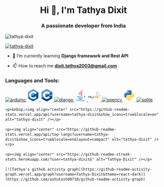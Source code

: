 
<h1 align="center">Hi 👋, I'm Tathya Dixit</h1>
<h3 align="center">A passionate developer from India</h3>

<p align="left"> <img src="https://komarev.com/ghpvc/?username=tathya-dixit&label=Profile%20views&color=0e75b6&style=flat" alt="tathya-dixit" /> </p>

<p align="left"> <a href="https://github.com/ryo-ma/github-profile-trophy"><img src="https://github-profile-trophy.vercel.app/?username=tathya-dixit" alt="tathya-dixit" /></a> </p>

- 🌱 I’m currently learning **Django framework and Rest API**

- 📫 How to reach me **dixit.tathya2003@gmail.com**

<p align="left">
</p>

<h3 align="left">Languages and Tools:</h3>
<p align="left"> <a href="https://www.arduino.cc/" target="_blank" rel="noreferrer"> <img src="https://cdn.worldvectorlogo.com/logos/arduino-1.svg" alt="arduino" width="40" height="40"/> </a> <a href="https://www.cprogramming.com/" target="_blank" rel="noreferrer"> <img src="https://raw.githubusercontent.com/devicons/devicon/master/icons/c/c-original.svg" alt="c" width="40" height="40"/> </a> <a href="https://www.w3schools.com/cpp/" target="_blank" rel="noreferrer"> <img src="https://raw.githubusercontent.com/devicons/devicon/master/icons/cplusplus/cplusplus-original.svg" alt="cplusplus" width="40" height="40"/> </a> <a href="https://www.djangoproject.com/" target="_blank" rel="noreferrer"> <img src="https://cdn.worldvectorlogo.com/logos/django.svg" alt="django" width="40" height="40"/> </a> <a href="https://www.java.com" target="_blank" rel="noreferrer"> <img src="https://raw.githubusercontent.com/devicons/devicon/master/icons/java/java-original.svg" alt="java" width="40" height="40"/> </a> <a href="https://www.mysql.com/" target="_blank" rel="noreferrer"> <img src="https://raw.githubusercontent.com/devicons/devicon/master/icons/mysql/mysql-original-wordmark.svg" alt="mysql" width="40" height="40"/> </a> <a href="https://opencv.org/" target="_blank" rel="noreferrer"> <img src="https://www.vectorlogo.zone/logos/opencv/opencv-icon.svg" alt="opencv" width="40" height="40"/> </a> <a href="https://www.python.org" target="_blank" rel="noreferrer"> <img src="https://raw.githubusercontent.com/devicons/devicon/master/icons/python/python-original.svg" alt="python" width="40" height="40"/> </a> <a href="https://www.sqlite.org/" target="_blank" rel="noreferrer"> <img src="https://www.vectorlogo.zone/logos/sqlite/sqlite-icon.svg" alt="sqlite" width="40" height="40"/> </a> </p>

    <p>&nbsp;<img align="center" src="https://github-readme-stats.vercel.app/api?username=tathya-dixit&show_icons=true&locale=en" alt="tathya-dixit" /></p>
    
    <p><img align="center" src="https://github-readme-stats.vercel.app/api/top-langs?username=tathya-dixit&show_icons=true&locale=en&layout=compact" alt="tathya-dixit" /></p>
    
    <p><img align="center" src="https://github-readme-streak-stats.herokuapp.com/?user=tathya-dixit&" alt="Tathya-Dixit" /></p>
    
    [![Tathya's github activity graph](https://github-readme-activity-graph.vercel.app/graph?username=Tathya-Dixit&theme=react-dark)](https://github.com/ashutosh00710/github-readme-activity-graph)
